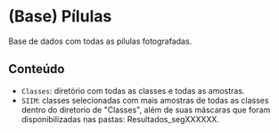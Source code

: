 # (Base) Pílulas

Base de dados com todas as pílulas fotografadas.

## Conteúdo

- `Classes`: diretório com todas as classes e todas as amostras.
- `SIIM`: classes selecionadas com mais amostras de todas as classes dentro do diretorio de "Classes", além de suas máscaras que foram disponibilizadas nas pastas: Resultados_segXXXXXX.
